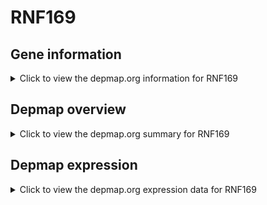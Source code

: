 <h1>RNF169</h1>

<h2>Gene information</h2>
<details>
  <summary>Click to view the depmap.org information for RNF169</summary>
  <iframe src="https://depmap.org/portal/gene/RNF169?tab=about" style="border:none;width:100%;height:800px"></iframe>
</details>

<h2>Depmap overview</h2>
<details>
  <summary>Click to view the depmap.org summary for RNF169</summary>
  <iframe src="https://depmap.org/portal/gene/RNF169?tab=overview" style="border:none;width:100%;height:800px"></iframe>
</details>

<h2>Depmap expression</h2>
<details>
  <summary>Click to view the depmap.org expression data for RNF169</summary>
  <iframe src="https://depmap.org/portal/gene/RNF169?tab=characterization" style="border:none;width:100%;height:800px"></iframe>
</details>


<!--
<h2>Reactome Pathway diagram</h2>
PNAME
-->


